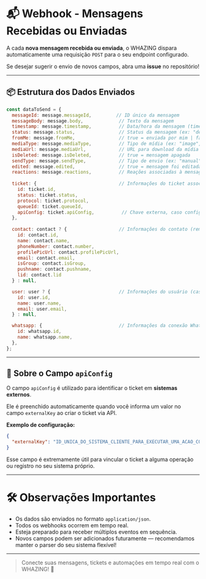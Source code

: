 # 📬 **Webhook - Mensagens Recebidas ou Enviadas**

A cada **nova mensagem recebida ou enviada**, o WHAZING dispara automaticamente uma requisição `POST` para o seu endpoint configurado.

Se desejar sugerir o envio de novos campos, abra uma **issue** no repositório!

---

## 📦 Estrutura dos Dados Enviados

```javascript
const dataToSend = {
  messageId: message.messageId,         // ID único da mensagem
  messageBody: message.body,             // Texto da mensagem
  timestamp: message.timestamp,          // Data/hora da mensagem (timestamp UNIX)
  status: message.status,                // Status da mensagem (ex: "delivered", "read")
  fromMe: message.fromMe,                // true = enviada por mim | false = recebida
  mediaType: message.mediaType,          // Tipo de mídia (ex: "image", "video", "audio", "document")
  mediaUrl: message.mediaUrl,            // URL para download da mídia (se aplicável)
  isDeleted: message.isDeleted,          // true = mensagem apagada
  sendType: message.sendType,            // Tipo de envio (ex: "manual", "bot", "API")
  edited: message.edited,                // true = mensagem foi editada
  reactions: message.reactions,          // Reações associadas à mensagem (se houver)
  
  ticket: {                              // Informações do ticket associado
    id: ticket.id,
    status: ticket.status,
    protocol: ticket.protocol,
    queueId: ticket.queueId,
    apiConfig: ticket.apiConfig,          // Chave externa, caso configurada (ver abaixo)
  },
  
  contact: contact ? {                   // Informações do contato (remetente ou destinatário)
    id: contact.id,
    name: contact.name,
    phoneNumber: contact.number,
    profilePicUrl: contact.profilePicUrl,
    email: contact.email,
    isGroup: contact.isGroup,
    pushname: contact.pushname,
	lid: contact.lid
  } : null,

  user: user ? {                         // Informações do usuário (caso mensagem enviada manualmente)
    id: user.id,
    name: user.name,
    email: user.email,
  } : null,

  whatsapp: {                            // Informações da conexão WhatsApp
    id: whatsapp.id,
    name: whatsapp.name,
  },
};
```

---

## 🔑 Sobre o Campo `apiConfig`

O campo `apiConfig` é utilizado para identificar o ticket em **sistemas externos**.  

Ele é preenchido automaticamente quando você informa um valor no campo `externalKey` ao criar o ticket via API.

**Exemplo de configuração:**

```json
{
  "externalKey": "ID_UNICA_DO_SISTEMA_CLIENTE_PARA_EXECUTAR_UMA_ACAO_COM_WEBHOOK"
}
```

Esse campo é extremamente útil para vincular o ticket a alguma operação ou registro no seu sistema próprio.

---

# 🛠️ Observações Importantes

- Os dados são enviados no formato `application/json`.
- Todos os webhooks ocorrem em tempo real.
- Esteja preparado para receber múltiplos eventos em sequência.
- Novos campos podem ser adicionados futuramente — recomendamos manter o parser do seu sistema flexível!

---

> Conecte suas mensagens, tickets e automações em tempo real com o WHAZING! 🚀
